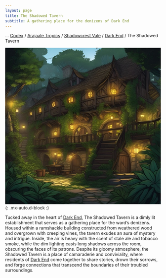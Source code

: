 ```yaml
---
layout: page
title: The Shadowed Tavern
subtitle: A gathering place for the denizens of Dark End
---
```

<span class="breadcrumbs" markdown="1">... [Codex](/codex) / [Arajaale Tropics](/codex/regions/arajaale-tropics) / [Shadowcrest Vale](/codex/regions/shadowcrest-vale) / [Dark End](/codex/regions/dark-end) / The Shadowed Tavern</span>

![The Shadowed Tavern](/assets/img/regions/shadowed-tavern.jpeg){: .mx-auto.d-block :}

Tucked away in the heart of [Dark End](/codex/regions/dark-end), The Shadowed Tavern is a dimly lit establishment that serves as a gathering place for the ward’s denizens. Housed within a ramshackle building constructed from weathered wood and overgrown with creeping vines, the tavern exudes an aura of mystery and intrigue. Inside, the air is heavy with the scent of stale ale and tobacco smoke, while the dim lighting casts long shadows across the room, obscuring the faces of its patrons. Despite its gloomy atmosphere, the Shadowed Tavern is a place of camaraderie and conviviality, where residents of [Dark End](/codex/regions/dark-end) come together to share stories, drown their sorrows, and forge connections that transcend the boundaries of their troubled surroundings.